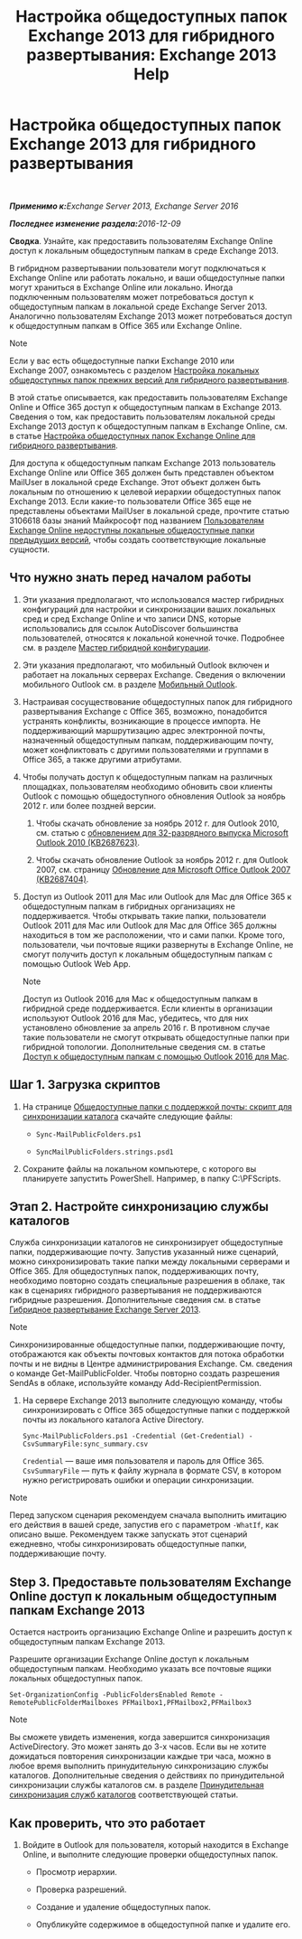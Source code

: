 ﻿---
title: 'Настройка общедоступных папок Exchange 2013 для гибридного развертывания: Exchange 2013 Help'
TOCTitle: Настройка общедоступных папок Exchange 2013 для гибридного развертывания
ms:assetid: b828520f-022c-4fcb-ab68-e1c330e87c33
ms:mtpsurl: https://technet.microsoft.com/ru-ru/library/Dn986544(v=EXCHG.150)
ms:contentKeyID: 65452464
ms.date: 04/30/2018
mtps_version: v=EXCHG.150
ms.translationtype: HT
---

# Настройка общедоступных папок Exchange 2013 для гибридного развертывания

 

_<strong>Применимо к:</strong>Exchange Server 2013, Exchange Server 2016_

_<strong>Последнее изменение раздела:</strong>2016-12-09_

**Сводка**. Узнайте, как предоставить пользователям Exchange Online доступ к локальным общедоступным папкам в среде Exchange 2013.

В гибридном развертывании пользователи могут подключаться к Exchange Online или работать локально, и ваши общедоступные папки могут храниться в Exchange Online или локально. Иногда подключенным пользователям может потребоваться доступ к общедоступным папкам в локальной среде Exchange Server 2013. Аналогично пользователям Exchange 2013 может потребоваться доступ к общедоступным папкам в Office 365 или Exchange Online.

> [!NOTE]
> Если у вас есть общедоступные папки Exchange 2010 или Exchange 2007, ознакомьтесь с разделом <a href="configure-legacy-on-premises-public-folders-for-a-hybrid-deployment-exchange-2013-help.md">Настройка локальных общедоступных папок прежних версий для гибридного развертывания</a>.


В этой статье описывается, как предоставить пользователям Exchange Online и Office 365 доступ к общедоступным папкам в Exchange 2013. Сведения о том, как предоставить пользователям локальной среды Exchange 2013 доступ к общедоступным папкам в Exchange Online, см. в статье [Настройка общедоступных папок Exchange Online для гибридного развертывания](configure-exchange-online-public-folders-for-a-hybrid-deployment-exchange-2013-help.md).

Для доступа к общедоступным папкам Exchange 2013 пользователь Exchange Online или Office 365 должен быть представлен объектом MailUser в локальной среде Exchange. Этот объект должен быть локальным по отношению к целевой иерархии общедоступных папок Exchange 2013. Если какие-то пользователи Office 365 еще не представлены объектами MailUser в локальной среде, прочтите статью 3106618 базы знаний Майкрософт под названием [Пользователям Exchange Online недоступны локальные общедоступные папки предыдущих версий](https://go.microsoft.com/fwlink/p/?linkid=699451), чтобы создать соответствующие локальные сущности.

## Что нужно знать перед началом работы

1.  Эти указания предполагают, что использовался мастер гибридных конфигураций для настройки и синхронизации ваших локальных сред и сред Exchange Online и что записи DNS, которые использовались для ссылок AutoDiscover большинства пользователей, относятся к локальной конечной точке. Подробнее см. в разделе [Мастер гибридной конфигурации](hybrid-configuration-wizard-exchange-2013-help.md).

2.  Эти указания предполагают, что мобильный Outlook включен и работает на локальных серверах Exchange. Сведения о включении мобильного Outlook см. в разделе [Мобильный Outlook](https://technet.microsoft.com/ru-ru/library/bb123741\(v=exchg.150\)).

3.  Настраивая сосуществование общедоступных папок для гибридного развертывания Exchange с Office 365, возможно, понадобится устранять конфликты, возникающие в процессе импорта. Не поддерживающий маршрутизацию адрес электронной почты, назначенный общедоступным папкам, поддерживающим почту, может конфликтовать с другими пользователями и группами в Office 365, а также другими атрибутами.

4.  Чтобы получать доступ к общедоступным папкам на различных площадках, пользователям необходимо обновить свои клиенты Outlook с помощью общедоступного обновления Outlook за ноябрь 2012 г. или более поздней версии.
    
    1.  Чтобы скачать обновление за ноябрь 2012 г. для Outlook 2010, см. статью с [обновлением для 32-разрядного выпуска Microsoft Outlook 2010 (KB2687623)](https://www.microsoft.com/ru-ru/download/details.aspx?id=35702).
    
    2.  Чтобы скачать обновление Outlook за ноябрь 2012 г. для Outlook 2007, см. страницу [Обновление для Microsoft Office Outlook 2007 (KB2687404)](https://www.microsoft.com/ru-ru/download/details.aspx?id=35718).

5.  Доступ из Outlook 2011 для Mac или Outlook для Mac для Office 365 к общедоступным папкам в гибридных организациях не поддерживается. Чтобы открывать такие папки, пользователи Outlook 2011 для Mac или Outlook для Mac для Office 365 должны находиться в том же расположении, что и сами папки. Кроме того, пользователи, чьи почтовые ящики развернуты в Exchange Online, не смогут получить доступ к локальным общедоступным папкам с помощью Outlook Web App.
    
    > [!NOTE]
    > Доступ из Outlook 2016 для Mac к общедоступным папкам в гибридной среде поддерживается. Если клиенты в организации используют Outlook 2016 для Mac, убедитесь, что для них установлено обновление за апрель 2016 г. В противном случае такие пользователи не смогут открывать общедоступные папки при гибридной топологии. Дополнительные сведения см. в статье <a href="https://technet.microsoft.com/ru-ru/library/mt788631(v=exchg.150)">Доступ к общедоступным папкам с помощью Outlook 2016 для Mac</a>.


## Шаг 1. Загрузка скриптов

1.  На странице [Общедоступные папки с поддержкой почты: скрипт для синхронизации каталога](https://www.microsoft.com/en-us/download/details.aspx?id=46381) скачайте следующие файлы:
    
      - `Sync-MailPublicFolders.ps1`
    
      - `SyncMailPublicFolders.strings.psd1`

2.  Сохраните файлы на локальном компьютере, с которого вы планируете запустить PowerShell. Например, в папку C:\\PFScripts.

## Этап 2. Настройте синхронизацию службы каталогов

Служба синхронизации каталогов не синхронизирует общедоступные папки, поддерживающие почту. Запустив указанный ниже сценарий, можно синхронизировать такие папки между локальными серверами и Office 365. Для общедоступных папок, поддерживающих почту, необходимо повторно создать специальные разрешения в облаке, так как в сценариях гибридного развертывания не поддерживаются гибридные разрешения. Дополнительные сведения см. в статье [Гибридное развертывание Exchange Server 2013](exchange-server-hybrid-deployments-exchange-2013-help.md).

> [!NOTE]
> Синхронизированные общедоступные папки, поддерживающие почту, отображаются как объекты почтовых контактов для потока обработки почты и не видны в Центре администрирования Exchange. См. сведения о команде Get-MailPublicFolder. Чтобы повторно создать разрешения SendAs в облаке, используйте команду Add-RecipientPermission.


1.  На сервере Exchange 2013 выполните следующую команду, чтобы синхронизировать с Office 365 общедоступные папки с поддержкой почты из локального каталога Active Directory.
    
        Sync-MailPublicFolders.ps1 -Credential (Get-Credential) -CsvSummaryFile:sync_summary.csv
    
    `Credential` — ваше имя пользователя и пароль для Office 365. `CsvSummaryFile` — путь к файлу журнала в формате CSV, в котором нужно регистрировать ошибки и операции синхронизации.

> [!NOTE]
> Перед запуском сценария рекомендуем сначала выполнить имитацию его действия в вашей среде, запустив его с параметром <code>-WhatIf</code>, как описано выше.
> Рекомендуем также запускать этот сценарий ежедневно, чтобы синхронизировать общедоступные папки, поддерживающие почту.


## Step 3. Предоставьте пользователям Exchange Online доступ к локальным общедоступным папкам Exchange 2013

Остается настроить организацию Exchange Online и разрешить доступ к общедоступным папкам Exchange 2013.

Разрешите организации Exchange Online доступ к локальным общедоступным папкам. Необходимо указать все почтовые ящики локальных общедоступных папок.

    Set-OrganizationConfig -PublicFoldersEnabled Remote -RemotePublicFolderMailboxes PFMailbox1,PFMailbox2,PFMailbox3

> [!NOTE]
> Вы сможете увидеть изменения, когда завершится синхронизация ActiveDirectory. Это может занять до 3-х часов. Если вы не хотите дожидаться повторения синхронизации каждые три часа, можно в любое время выполнить принудительную синхронизацию службы каталогов. Дополнительные сведения о действиях по принудительной синхронизации службы каталогов см. в разделе <a href="http://technet.microsoft.com/ru-ru/library/jj151771.aspx">Принудительная синхронизация служб каталогов</a> соответствующей статьи.


## Как проверить, что это работает

1.  Войдите в Outlook для пользователя, который находится в Exchange Online, и выполните следующие проверки общедоступных папок.
    
      - Просмотр иерархии.
    
      - Проверка разрешений.
    
      - Создание и удаление общедоступных папок.
    
      - Опубликуйте содержимое в общедоступной папке и удалите его.

